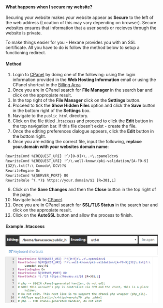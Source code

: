 #### What happens when I secure my website?
Securing your website makes your website appear as **Secure** to the left of the web address (Location of this may vary depending on browser). Secure websites ensures that information that a user sends or recieves through the website is private.

To make things easier for you - Hexane provides you with an SSL certificate. All you have to do is follow the method below to setup a functioning redirect.

#### Method
1. Login to [CPanel](https://cpanel.hexanenetworks.com) by doing one of the following: using the login information provided in the **Web Hosting Information** email or using the CPanel shortcut in the [Billing Area](https://billing.hexanenetworks.com/)
2. Once you are in CPanel search for **File Manager** in the search bar and click on the appropiate result.
3. In the top right of the **File Manager** click on the **Settings** button. 
4. Proceed to tick the **Show Hidden Files** option and click the **Save** button in the bottom right of the **Settings** box.
5. Navigate to the ``public_html`` directory.
6. Click on the file titled ``.htaccess`` and proceed to click the **Edit** button in the top navigation bar. If this file doesn't exist - create the file.
7. Once the editing preferences dialogue appears, click the **Edit** button in the bottom right.
8. Once you are editing the correct file, input the following, **replace your.domain with your websites domain name**:
```
RewriteCond %{REQUEST_URI} !^/[0-9]+\..+\.cpaneldcv$
RewriteCond %{REQUEST_URI} !^/\.well-known/pki-validation/[A-F0-9]{32}\.txt(?:\ Comodo\ DCV)?$
RewriteEngine On
RewriteCond %{SERVER_PORT} 80
RewriteRule ^(.*)$ https://your.domain/$1 [R=301,L]
```
9. Click on the **Save Changes** and then the **Close** button in the top right of the page.
10. Navigate back to [CPanel](https://cpanel.hexanenetworks.com).
11. Once you are in CPanel search for **SSL/TLS Status** in the search bar and click on the appropiate result.
12. Click on the **AutoSSL** button and allow the process to finish.

#### Example .htaccess
![](https://raw.githubusercontent.com/HexaneNetworks/help-assets/master/assets/png/example-htaccess.png)
